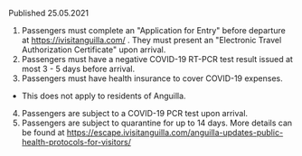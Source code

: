Published 25.05.2021
1. Passengers must complete an "Application for Entry" before departure at <a href="https://ivisitanguilla.com/">https://ivisitanguilla.com/</a> . They must present an "Electronic Travel Authorization Certificate" upon arrival.
2. Passengers must have a negative COVID-19 RT-PCR test result issued at most 3 - 5 days before arrival.
3. Passengers must have health insurance to cover COVID-19 expenses.
- This does not apply to residents of Anguilla.
4. Passengers are subject to a COVID-19 PCR test upon arrival.
5. Passengers are subject to quarantine for up to 14 days. More details can be found at <a href="https://escape.ivisitanguilla.com/anguilla-updates-public-health-protocols-for-visitors/">https://escape.ivisitanguilla.com/anguilla-updates-public-health-protocols-for-visitors/</a> 


